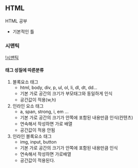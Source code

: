 ## HTML
HTML 공부

- 기본적인 틀
<html>
    <head>
        <title></title>
    </head>
    <body>
    </body>
</html>

### 시맨틱
[!시맨틱](./day04_html/image/시맨틱.jpg)

#### 태그 성질에 따른분류
1. 블록요소 태그
    - html, body, div, p, ul, ol, li, dl, dt, dd...
    - 기본 가로 공간의 크기가 부모태그와 동일하게 인식
    - 공간값이 적용(w,h)
2. 인라인 요소 태그
    - a, span, strong, i, em ...
    - 기본 가로 공간의 크기가 안쪽에 포함된 내용만큼 인식(컨텐츠)
    - 연속해서 작성하면 가로 배열
    - 공간값이 적용 안됨
3. 인라인 블록요소 태그
    - img, input, button
    - 기본 가로 공간의 크기가 안쪽에 포함된 내용만큼 인식
    - 연속해서 작성하면 가로배열
    - 공간값이 적용된다.
